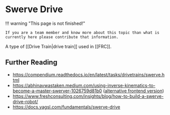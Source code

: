 # Swerve Drive

!!! warning "This page is not finished!"

    If you are a team member and know more about this topic than what is currently here please contribute that information.

A type of [[Drive Train|drive train]] used in [[FRC]].

## Further Reading

- <https://compendium.readthedocs.io/en/latest/tasks/drivetrains/swerve.html>
- <https://abhinavwastaken.medium.com/using-inverse-kinematics-to-become-a-master-swerver-1026759d81b0> ([alternative frontend version](https://scribe.rip/@abhinavwastaken/using-inverse-kinematics-to-become-a-master-swerver-1026759d81b0))
- <https://www.freshconsulting.com/insights/blog/how-to-build-a-swerve-drive-robot/>
- <https://docs.yagsl.com/fundamentals/swerve-drive>
